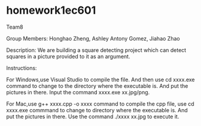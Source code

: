 # homework1ec601
Team8

Group Members: Honghao Zheng, Ashley Antony Gomez, Jiahao Zhao

Description: We are building a square detecting project which can detect squares in a picture provided to it as an argument. 

Instructions: 

For Windows,use Visual Studio to compile the file. And then use cd xxxx.exe command to change to the directory where the executable is. And put the pictures in there. Input the command xxxx.exe xx.jpg/png. 

For Mac,use g++ xxxx.cpp -o xxxx command to compile the cpp file, use cd xxxx.exe commmand to change to directory where the executable is. And put the pictures in there. Use the command ./xxxx xx.jpg to execute it. 
